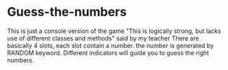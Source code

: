 # Guess-the-numbers
This is just a console version of the game
"This is logically strong, but lacks use of different classes and methods" said by my teacher
There are basically 4 slots, each slot contain a number. the number is generated by RANDOM keyword.
Different indicators will guide you to guess the right numbers.
